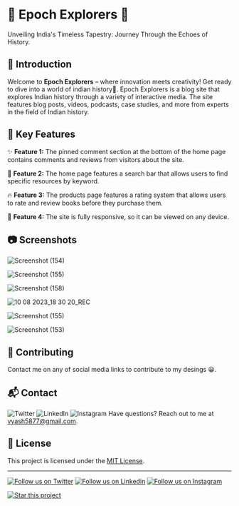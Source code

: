 # 🌟 Epoch Explorers 🌟

Unveiling India's Timeless Tapestry: Journey Through the Echoes of History.

## 📌 Introduction

Welcome to **Epoch Explorers** – where innovation meets creativity! Get ready to dive into a world of indian history🚀. Epoch Explorers is a blog site that explores Indian history through a variety of interactive media. The site features blog posts, videos, podcasts, case studies, and more from experts in the field of Indian history.


## 🚀 Key Features

✨ **Feature 1:** The pinned comment section at the bottom of the home page contains comments and reviews from visitors about the site.

🌈 **Feature 2:** The home page features a search bar that allows users to find specific resources by keyword.

🔥 **Feature 3:** The products page features a rating system that allows users to rate and review books before they purchase them.

🎉 **Feature 4:** The site is fully responsive, so it can be viewed on any device.


## 📷 Screenshots


![Screenshot (154)](https://github.com/Anantcupcakke/Epoch-explorer/assets/128799651/4784b215-65b4-4357-a14b-92c992afa351)





![Screenshot (155)](https://github.com/Anantcupcakke/Epoch-explorer/assets/128799651/ff6d6cb8-4335-4f3f-b21c-7da93fb154ce)



![Screenshot (158)](https://github.com/Anantcupcakke/Epoch-explorer/assets/128799651/5b627d94-0873-45c8-92ef-2fdc9372c87e)





![10 08 2023_18 30 20_REC](https://github.com/Anantcupcakke/Epoch-explorer/assets/128799651/c588a986-dd87-4a67-ab6c-25dfdc8a525c)






![Screenshot (155)](https://github.com/Anantcupcakke/Epoch-explorer/assets/128799651/95ad80c8-f68f-4564-a760-248e9dcdd1ab)



![Screenshot (153)](https://github.com/Anantcupcakke/Epoch-explorer/assets/128799651/99a95d4d-e000-4390-8195-b1a6a17f0c23)



## 🤝 Contributing

Contact me on any of social media links to contribute to my desings 😀.

## 📬 Contact
![Twitter](https://img.shields.io/badge/Twitter-%231DA1F2.svg?style=for-the-badge&logo=Twitter&logoColor=white)
![LinkedIn](https://img.shields.io/badge/linkedin-%230077B5.svg?style=for-the-badge&logo=linkedin&logoColor=white)
![Instagram](https://img.shields.io/badge/Instagram-%23E4405F.svg?style=for-the-badge&logo=Instagram&logoColor=white)
Have questions? Reach out to me at vyash5877@gmail.com.

## 📜 License

This project is licensed under the [MIT License](LICENSE).

---

[![Follow us on Twitter](https://img.shields.io/badge/Twitter-%231DA1F2.svg?style=for-the-badge&logo=Twitter&logoColor=white)](https://twitter.com/yourtwitterhandle)
[![Follow us on Linkedin](https://img.shields.io/badge/Instagram-%23E4405F.svg?style=for-the-badge&logo=Instagram&logoColor=white)](https://linkedin.com/yourtwitterhandle)
[![Follow us on Instagram](https://img.shields.io/badge/Instagram-%23E4405F.svg?style=for-the-badge&logo=Instagram&logoColor=white)](https://instagram.com/yourtwitterhandle)

[![Star this project](https://img.shields.io/badge/linkedin-%230077B5.svg?style=for-the-badge&logo=linkedin&logoColor=white)](https://github.com/yourusername/awesome-project)


